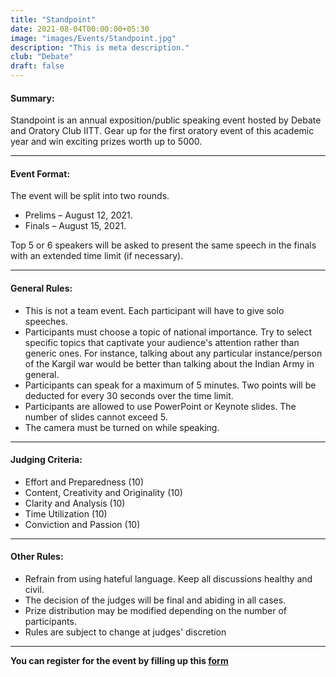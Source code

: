 ```yaml
---
title: "Standpoint"
date: 2021-08-04T00:00:00+05:30
image: "images/Events/Standpoint.jpg"
description: "This is meta description."
club: "Debate"
draft: false
---
```

#### Summary: 
Standpoint is an annual exposition/public speaking event hosted by Debate and Oratory Club IITT. Gear up for the first oratory event of this academic year and win exciting prizes worth up to 5000.

****

#### Event Format:

The event will be split into two rounds.

- Prelims – August 12, 2021.
- Finals – August 15, 2021.

Top 5 or 6 speakers will be asked to present the same speech in the finals with an extended time limit (if necessary).

****

#### General Rules:

- This is not a team event. Each participant will have to give solo speeches.
- Participants must choose a topic of national importance. Try to select specific topics that captivate your audience's attention rather than generic ones. For instance, talking about any particular instance/person of the Kargil war would be better than talking about the Indian Army in general. 
- Participants can speak for a maximum of 5 minutes. Two points will be deducted for every 30 seconds over the time limit. 
- Participants are allowed to use PowerPoint or Keynote slides. The number of slides cannot exceed 5.
- The camera must be turned on while speaking.

****

#### Judging Criteria:

- Effort and Preparedness (10)
- Content, Creativity and Originality (10)
- Clarity and Analysis (10)
- Time Utilization (10)
- Conviction and Passion (10)

****

#### Other Rules:

- Refrain from using hateful language. Keep all discussions healthy and civil.
- The decision of the judges will be final and abiding in all cases.
- Prize distribution may be modified depending on the number of participants.
- Rules are subject to change at judges' discretion

****
**You can register for the event by filling up this [form](https://docs.google.com/forms/u/1/d/1BZj44MN-BWcM4JYhi-kmUfBTtvX31FI3kmc940eCxSQ/edit?usp=drive_web)**




